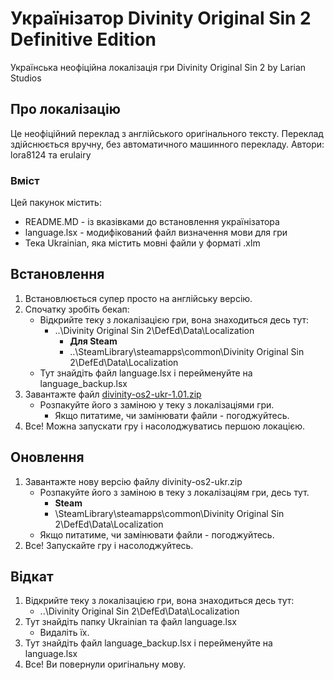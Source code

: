 # Українізатор Divinity Original Sin 2 Definitive Edition
Українська неофіційна локалізація гри Divinity Original Sin 2 by Larian Studios


## Про локалізацію
Це неофіційний переклад з англійського оригінального тексту. Переклад здійснюється вручну, без автоматичного машинного перекладу. Автори: lora8124 та erulairy


### Вміст
Цей пакунок містить:
- README.MD - із вказівками до встановлення українізатора
- language.lsx - модифікований файл визначення мови для гри
- Тека Ukrainian, яка містить мовні файли у форматі .xlm


## Встановлення
1. Встановлюється супер просто на англійську версію.
2. Спочатку зробіть бекап:
   - Відкрийте теку з локалізацією гри, вона знаходиться десь тут:
     - ..\Divinity Original Sin 2\DefEd\Data\Localization
       - **Для Steam**
       - ..\SteamLibrary\steamapps\common\Divinity Original Sin 2\DefEd\Data\Localization
   - Тут знайдіть файл language.lsx і перейменуйте на language_backup.lsx
3. Завантажте файл [divinity-os2-ukr-1.01.zip](https://github.com/OrchidSoleil/ukr-divinity-original-sin-2/releases/download/divinity-os2-ukr-1.01/divinity-os2-ukr-1.01.zip) 
   - Розпакуйте його з заміною у теку з локалізаціями гри.
     - Якщо питатиме, чи замінювати файли - погоджуйтесь.  
4. Все! Можна запускати гру і насолоджуватись першою локацією.


## Оновлення
1. Завантажте нову версію файлу divinity-os2-ukr.zip 
   - Розпакуйте його з заміною в теку з локалізаціям гри, десь тут.
     - **Steam**
     - \SteamLibrary\steamapps\common\Divinity Original Sin 2\DefEd\Data\Localization
   - Якщо питатиме, чи замінювати файли - погоджуйтесь.  
4. Все! Запускайте гру і насолоджуйтесь.


## Відкат
1. Відкрийте теку з локалізацією гри, вона знаходиться десь тут:
     - ..\Divinity Original Sin 2\DefEd\Data\Localization
2. Тут знайдіть папку Ukrainian та файл language.lsx
     - Видаліть їх.
3. Тут знайдіть файл language_backup.lsx і перейменуйте на language.lsx
4. Все! Ви повернули оригінальну мову.